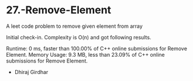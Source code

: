 # 27.-Remove-Element
A leet code problem to remove given element from array

Initial check-in.
Complexity is O(n) and got following results.

Runtime: 0 ms, faster than 100.00% of C++ online submissions for Remove Element.
Memory Usage: 9.3 MB, less than 23.09% of C++ online submissions for Remove Element.

- Dhiraj Girdhar
